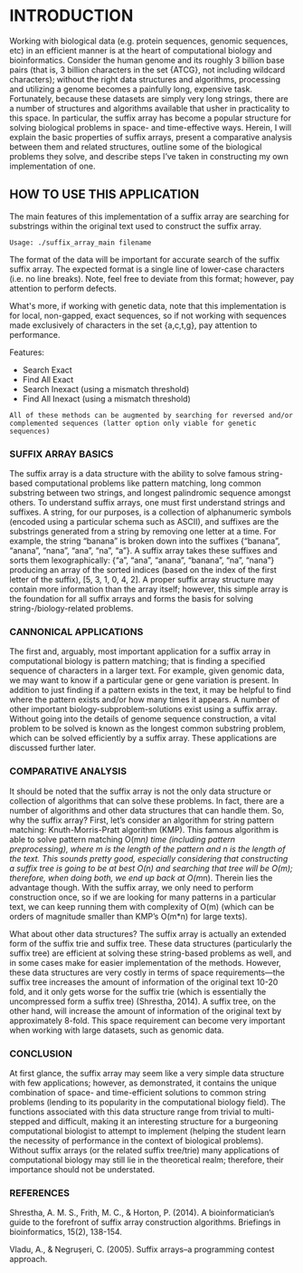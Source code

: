 <h1>INTRODUCTION</h1>

Working with biological data (e.g. protein sequences, genomic sequences, etc) in an efficient manner is at the heart of computational biology and bioinformatics.  Consider the human genome and its roughly 3 billion base pairs (that is, 3 billion characters in the set {ATCG}, not including wildcard characters); without the right data structures and algorithms, processing and utilizing a genome becomes a painfully long, expensive task.  Fortunately, because these datasets are simply very long strings, there are a number of structures and algorithms available that usher in practicality to this space.  In particular, the suffix array has become a popular structure for solving biological problems in space- and time-effective ways.  Herein, I will explain the basic properties of suffix arrays, present a comparative analysis between them and related structures, outline some of the biological problems they solve, and describe steps I’ve taken in constructing my own implementation of one.

<h2>HOW TO USE THIS APPLICATION</h2>

The main features of this implementation of a suffix array are searching for
substrings within the original text used to construct the suffix array.

<code>Usage: ./suffix_array_main filename</code>

The format of the data will be important for accurate search of the suffix
suffix array.  The expected format is a single line of lower-case characters
(i.e. no line breaks).  Note, feel free to deviate from this format; however,
pay attention to perform defects.

What's more, if working with genetic data, note that this implementation is
for local, non-gapped, exact sequences, so if not working with sequences
made exclusively of characters in the set {a,c,t,g}, pay attention to
performance.

Features:
    <ul>
        <li>Search Exact</li>
        <li>Find All Exact</li>
        <li>Search Inexact (using a mismatch threshold)</li>
        <li>Find All Inexact (using a mismatch threshold)</li>
    </ul>

    All of these methods can be augmented by searching for reversed and/or complemented sequences (latter option only viable for genetic sequences)

<h3>SUFFIX ARRAY BASICS</h3>

The suffix array is a data structure with the ability to solve famous string-based computational problems like pattern matching, long common substring between two strings, and longest palindromic sequence amongst others.  To understand suffix arrays, one must first understand strings and suffixes.  A string, for our purposes, is a collection of alphanumeric symbols (encoded using a particular schema such as ASCII), and suffixes are the substrings generated from a string by removing one letter at a time.  For example, the string “banana” is broken down into the suffixes {“banana”, “anana”, “nana”, “ana”, “na”, “a”}.  A suffix array takes these suffixes and sorts them lexographically:  {“a”, “ana”, “anana”, “banana”, “na”, “nana”} producing an array of the sorted indices (based on the index of the first letter of the suffix), [5, 3, 1, 0, 4, 2].  A proper suffix array structure may contain more information than the array itself; however, this simple array is the foundation for all suffix arrays and forms the basis for solving string-/biology-related problems.

<h3>CANNONICAL APPLICATIONS</h3>

The first and, arguably, most important application for a suffix array in computational biology is pattern matching; that is finding a specified sequence of characters in a larger text.  For example, given genomic data, we may want to know if a particular gene or gene variation is present.  In addition to just finding if a pattern exists in the text, it may be helpful to find where the pattern exists and/or how many times it appears.  A number of other important biology-subproblem-solutions exist using a suffix array.  Without going into the details of genome sequence construction, a vital problem to be solved is known as the longest common substring problem, which can be solved efficiently by a suffix array.  These applications are discussed further later.

<h3>COMPARATIVE ANALYSIS</h3>

It should be noted that the suffix array is not the only data structure or collection of algorithms that can solve these problems.  In fact, there are a number of algorithms and other data structures that can handle them.  So, why the suffix array?  First, let’s consider an algorithm for string pattern matching:  Knuth-Morris-Pratt algorithm (KMP).  This famous algorithm is able to solve pattern matching O(m*n) time (including pattern preprocessing), where m is the length of the pattern and n is the length of the text.  This sounds pretty good, especially considering that constructing a suffix tree is going to be at best O(n) and searching that tree will be O(m); therefore, when doing both, we end up back at O(m*n).  Therein lies the advantage though.  With the suffix array, we only need to perform construction once, so if we are looking for many patterns in a particular text, we can keep running them with complexity of O(m) (which can be orders of magnitude smaller than KMP’s O(m*n) for large texts).

What about other data structures?  The suffix array is actually an extended form of the suffix trie and suffix tree.  These data structures (particularly the suffix tree) are efficient at solving these string-based problems as well, and in some cases make for easier implementation of the methods.  However, these data structures are very costly in terms of space requirements—the suffix tree increases the amount of information of the original text 10-20 fold, and it only gets worse for the suffix trie (which is essentially the uncompressed form a suffix tree) (Shrestha, 2014).  A suffix tree, on the other hand, will increase the amount of information of the original text by approximately 8-fold.  This space requirement can become very important when working with large datasets, such as genomic data.

<h3>CONCLUSION</h3>

At first glance, the suffix array may seem like a very simple data structure with few applications; however, as demonstrated, it contains the unique combination of space- and time-efficient solutions to common string problems (lending to its popularity in the computational biology field).  The functions associated with this data structure range from trivial to multi-stepped and difficult, making it an interesting structure for a burgeoning computational biologist to attempt to implement (helping the student learn the necessity of performance in the context of biological problems).  Without suffix arrays (or the related suffix tree/trie) many applications of computational biology may still lie in the theoretical realm; therefore, their importance should not be understated.

<h3>REFERENCES</h3>

Shrestha, A. M. S., Frith, M. C., & Horton, P. (2014). A bioinformatician’s guide to the forefront of suffix array construction algorithms. Briefings in bioinformatics, 15(2), 138-154.

Vladu, A., & Negruşeri, C. (2005). Suffix arrays–a programming contest approach.

